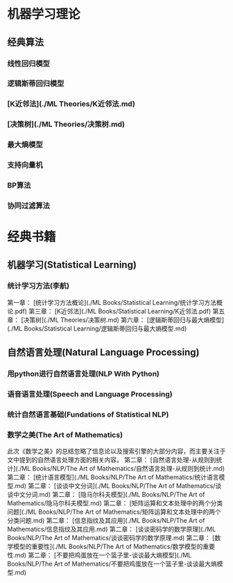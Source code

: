 # 机器学习理论
## 经典算法
### 线性回归模型
### 逻辑斯蒂回归模型
### [K近邻法](./ML Theories/K近邻法.md)
### [决策树](./ML Theories/决策树.md)
### 最大熵模型
### 支持向量机
### BP算法
### 协同过滤算法
### 
# 经典书籍
## 机器学习(Statistical Learning)
### 统计学习方法(李航)
第一章： [统计学习方法概论](./ML Books/Statistical Learning/统计学习方法概论.pdf)
第三章： [K近邻法](./ML Books/Statistical Learning/K近邻法.pdf)
第五章： [决策树](./ML Theories/决策树.md)
第六章： [逻辑斯蒂回归与最大熵模型](./ML Books/Statistical Learning/逻辑斯蒂回归与最大熵模型.md)
## 自然语言处理(Natural Language Processing)
### 用python进行自然语言处理(NLP With Python)
### 语音语言处理(Speech and Language Processing)
### 统计自然语言基础(Fundations of Statistical NLP)
### 数学之美(The Art of Mathematics)
此次《数学之美》的总结忽略了信息论以及搜索引擎的大部分内容，而主要关注于文中提到的自然语言处理方面的相关内容。
第二章： [自然语言处理-从规则到统计](./ML Books/NLP/The Art of Mathematics/自然语言处理-从规则到统计.md)
第二章： [统计语言模型](./ML Books/NLP/The Art of Mathematics/统计语言模型.md)
第二章： [谈谈中文分词](./ML Books/NLP/The Art of Mathematics/谈谈中文分词.md)
第二章： [隐马尔科夫模型](./ML Books/NLP/The Art of Mathematics/隐马尔科夫模型.md)
第二章： [矩阵运算和文本处理中的两个分类问题](./ML Books/NLP/The Art of Mathematics/矩阵运算和文本处理中的两个分类问题.md)
第二章： [信息指纹及其应用](./ML Books/NLP/The Art of Mathematics/信息指纹及其应用.md)
第二章： [谈谈密码学的数学原理](./ML Books/NLP/The Art of Mathematics/谈谈密码学的数学原理.md)
第二章： [数学模型的重要性](./ML Books/NLP/The Art of Mathematics/数学模型的重要性.md)
第二章： [不要把鸡蛋放在一个篮子里-谈谈最大熵模型](./ML Books/NLP/The Art of Mathematics/不要把鸡蛋放在一个篮子里-谈谈最大熵模型.md)
